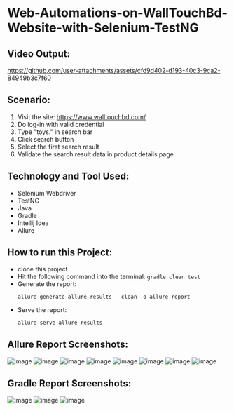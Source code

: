 # Web-Automations-on-WallTouchBd-Website-with-Selenium-TestNG

## Video Output:

https://github.com/user-attachments/assets/cfd9d402-d193-40c3-9ca2-84949b3c7f60

## Scenario:
1. Visit the site: https://www.walltouchbd.com/
2. Do log-in with valid credential
4. Type "toys." in search bar
5. Click search button
6. Select the first search result
7. Validate the search result data in product details page

## Technology and Tool Used:
- Selenium Webdriver
- TestNG
- Java
- Gradle
- Intellij Idea 
- Allure

## How to run this Project:
- clone this project
- Hit the following command into the terminal:
  ```gradle clean test```
- Generate the report:
  ```
  allure generate allure-results --clean -o allure-report
  ```
- Serve the report:
  ```
  allure serve allure-results
  ```     

## Allure Report Screenshots:
![image](https://github.com/user-attachments/assets/2be8628a-d361-451c-80fc-e5eb17be7786)
![image](https://github.com/user-attachments/assets/34e68519-e89e-4180-af33-f31052df9e68)
![image](https://github.com/user-attachments/assets/80e9ac7e-b1d7-4fb0-845c-bbd1602dbfae)
![image](https://github.com/user-attachments/assets/f89287fb-7b12-4162-93e6-9f0f901fcff5)
![image](https://github.com/user-attachments/assets/e1136126-b1bc-4c55-af1e-78dd5aea1441)
![image](https://github.com/user-attachments/assets/a0905214-7f8c-4e0c-b2a8-405fecd5201c)
![image](https://github.com/user-attachments/assets/c5898e3a-dc21-463e-9af3-7c6c2cca6464)
![image](https://github.com/user-attachments/assets/d6896ae7-b749-453d-adee-5fc1202f4acf)

## Gradle Report Screenshots:
![image](https://github.com/user-attachments/assets/ffdb8950-5e1a-49d9-a230-e1432702fc49)
![image](https://github.com/user-attachments/assets/4b72cdfc-0963-4414-a36d-be6a37bc7307)
![image](https://github.com/user-attachments/assets/a1d055c9-0b17-45d3-bf4f-27df954cc97c)













